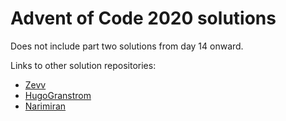 # Advent of Code 2020 solutions

Does not include part two solutions from day 14 onward.

Links to other solution repositories:

- [Zevv](https://github.com/zevv/aoc2020)
- [HugoGranstrom](https://github.com/HugoGranstrom/AdventOfNim/tree/main/2020)
- [Narimiran](https://github.com/narimiran/AdventOfCode2020)

